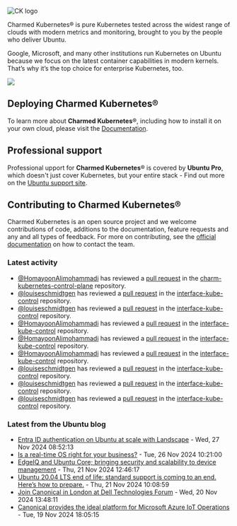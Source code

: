 ![CK logo](https://assets.ubuntu.com/v1/451d4cf4-Charmed+Kubernetes_RGB_onWhite_2022.svg)

Charmed Kubernetes® is pure Kubernetes tested across the widest range of clouds with modern metrics and monitoring, brought to you by the people who deliver Ubuntu.

Google, Microsoft, and many other institutions run Kubernetes on Ubuntu because we focus on the latest container capabilities in modern kernels. That’s why it’s the top choice for enterprise Kubernetes, too.

![](https://assets.ubuntu.com/v1/843c77b6-juju-at-a-glace.svg)

## Deploying Charmed Kubernetes®

To learn more about **Charmed Kubernetes**®, including how to install it on your own cloud, please visit the [Documentation][docs].

## Professional support

Professional upport for **Charmed Kubernetes**® is covered by **Ubuntu Pro**, which doesn't just cover Kubernetes, but your entire stack - Find out more on the [Ubuntu support site](https://ubuntu.com/support).

## Contributing to Charmed Kubernetes®

Charmed Kubernetes is an open source project and we welcome contributions of code, additions to the documentation, feature requests and any and all types of feedback. For more on contributing, see the [official documentation][get-in-touch] on how to contact the team.

<!-- LINKS -->
[docs]: https://ubuntu.com/kubernetes/docs
[get-in-touch]: https://ubuntu.com/kubernetes/docs/get-in-touch

### Latest activity

<!-- activity starts -->
 - [@HomayoonAlimohammadi](https://github.com/HomayoonAlimohammadi) has reviewed a [pull request](https://github.com/charmed-kubernetes/charm-kubernetes-control-plane/pull/365) in the [charm-kubernetes-control-plane](https://github.com/charmed-kubernetes/charm-kubernetes-control-plane) repository.
 - [@louiseschmidtgen](https://github.com/louiseschmidtgen) has reviewed a [pull request](https://github.com/charmed-kubernetes/interface-kube-control/pull/3) in the [interface-kube-control](https://github.com/charmed-kubernetes/interface-kube-control) repository.
 - [@louiseschmidtgen](https://github.com/louiseschmidtgen) has reviewed a [pull request](https://github.com/charmed-kubernetes/interface-kube-control/pull/3) in the [interface-kube-control](https://github.com/charmed-kubernetes/interface-kube-control) repository.
 - [@HomayoonAlimohammadi](https://github.com/HomayoonAlimohammadi) has reviewed a [pull request](https://github.com/charmed-kubernetes/interface-kube-control/pull/3) in the [interface-kube-control](https://github.com/charmed-kubernetes/interface-kube-control) repository.
 - [@HomayoonAlimohammadi](https://github.com/HomayoonAlimohammadi) has reviewed a [pull request](https://github.com/charmed-kubernetes/interface-kube-control/pull/3) in the [interface-kube-control](https://github.com/charmed-kubernetes/interface-kube-control) repository.
 - [@HomayoonAlimohammadi](https://github.com/HomayoonAlimohammadi) has reviewed a [pull request](https://github.com/charmed-kubernetes/interface-kube-control/pull/3) in the [interface-kube-control](https://github.com/charmed-kubernetes/interface-kube-control) repository.
 - [@louiseschmidtgen](https://github.com/louiseschmidtgen) has reviewed a [pull request](https://github.com/charmed-kubernetes/interface-kube-control/pull/3) in the [interface-kube-control](https://github.com/charmed-kubernetes/interface-kube-control) repository.
 - [@louiseschmidtgen](https://github.com/louiseschmidtgen) has reviewed a [pull request](https://github.com/charmed-kubernetes/interface-kube-control/pull/3) in the [interface-kube-control](https://github.com/charmed-kubernetes/interface-kube-control) repository.
 - [@louiseschmidtgen](https://github.com/louiseschmidtgen) has reviewed a [pull request](https://github.com/charmed-kubernetes/interface-kube-control/pull/3) in the [interface-kube-control](https://github.com/charmed-kubernetes/interface-kube-control) repository.
<!-- activity ends -->

<!-- roadmap starts -->

<!-- roadmap ends -->

### Latest from the Ubuntu blog

<!-- blog starts -->
* [Entra ID authentication on Ubuntu at scale with Landscape](https://ubuntu.com//blog/entra-id-authentication-on-ubuntu-at-scale-with-landscape) - Wed, 27 Nov 2024 08:52:13 
* [Is a real-time OS right for your business?](https://ubuntu.com//blog/is-a-real-time-os-right-for-your-business) - Tue, 26 Nov 2024 10:21:00 
* [EdgeIQ and Ubuntu Core; bringing security and scalability to device management](https://ubuntu.com//blog/edgeiq) - Thu, 21 Nov 2024 12:46:17 
* [Ubuntu 20.04 LTS end of life: standard support is coming to an end. Here’s how to prepare.](https://ubuntu.com//blog/ubuntu-20-04-lts-end-of-life-standard-support-is-coming-to-an-end-heres-how-to-prepare) - Thu, 21 Nov 2024 10:08:59 
* [Join Canonical in London at Dell Technologies Forum](https://ubuntu.com//blog/join-canonical-in-london-at-dell-technologies-forum) - Wed, 20 Nov 2024 13:48:11 
* [Canonical provides the ideal platform for Microsoft Azure IoT Operations](https://ubuntu.com//blog/ubuntu-for-microsoft-azure-iot) - Tue, 19 Nov 2024 18:05:15 
<!-- blog ends -->
